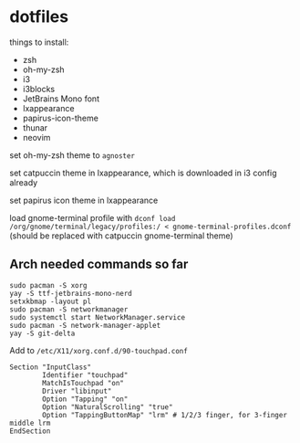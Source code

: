 # dotfiles
things to install:
* zsh
* oh-my-zsh
* i3
* i3blocks
* JetBrains Mono font
* lxappearance
* papirus-icon-theme
* thunar
* neovim

set oh-my-zsh theme to `agnoster`

set catpuccin theme in lxappearance, which is downloaded in i3 config already

set papirus icon theme in lxappearance

load gnome-terminal profile with `dconf load /org/gnome/terminal/legacy/profiles:/ < gnome-terminal-profiles.dconf` (should be replaced with catpuccin gnome-terminal theme)

## Arch needed commands so far
```
sudo pacman -S xorg
yay -S ttf-jetbrains-mono-nerd
setxkbmap -layout pl
sudo pacman -S networkmanager
sudo systemctl start NetworkManager.service
sudo pacman -S network-manager-applet
yay -S git-delta
```
Add to `/etc/X11/xorg.conf.d/90-touchpad.conf`
```
Section "InputClass"
        Identifier "touchpad"
        MatchIsTouchpad "on"
        Driver "libinput"
        Option "Tapping" "on"
        Option "NaturalScrolling" "true"
        Option "TappingButtonMap" "lrm" # 1/2/3 finger, for 3-finger middle lrm
EndSection
```
